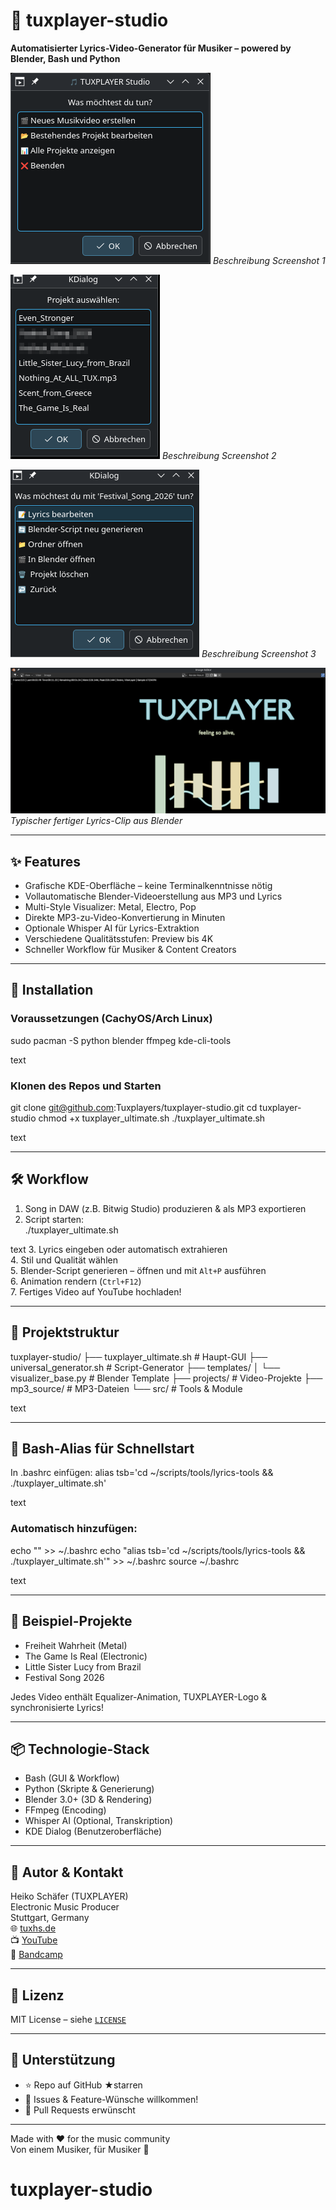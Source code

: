 # 🎵 tuxplayer-studio

**Automatisierter Lyrics-Video-Generator für Musiker – powered by Blender, Bash und Python**

![Screenshot 1](docs/screenshots/1.png)
*Beschreibung Screenshot 1*

![Screenshot 2](docs/screenshots/2.png)
*Beschreibung Screenshot 2*

![Screenshot 3](docs/screenshots/3.png)
*Beschreibung Screenshot 3*

![Video Output Beispiel](docs/screenshots/video-example.png)  
*Typischer fertiger Lyrics-Clip aus Blender*  

---

## ✨ Features

- Grafische KDE-Oberfläche – keine Terminalkenntnisse nötig
- Vollautomatische Blender-Videoerstellung aus MP3 und Lyrics  
- Multi-Style Visualizer: Metal, Electro, Pop  
- Direkte MP3-zu-Video-Konvertierung in Minuten  
- Optionale Whisper AI für Lyrics-Extraktion  
- Verschiedene Qualitätsstufen: Preview bis 4K  
- Schneller Workflow für Musiker & Content Creators

---

## 🚀 Installation

### Voraussetzungen (CachyOS/Arch Linux)
sudo pacman -S python blender ffmpeg kde-cli-tools

text

### Klonen des Repos und Starten
git clone git@github.com:Tuxplayers/tuxplayer-studio.git
cd tuxplayer-studio
chmod +x tuxplayer_ultimate.sh
./tuxplayer_ultimate.sh

text

---

## 🛠️ Workflow

1. Song in DAW (z.B. Bitwig Studio) produzieren & als MP3 exportieren  
2. Script starten:  
./tuxplayer_ultimate.sh

text
3. Lyrics eingeben oder automatisch extrahieren  
4. Stil und Qualität wählen  
5. Blender-Script generieren – öffnen und mit `Alt+P` ausführen  
6. Animation rendern (`Ctrl+F12`)  
7. Fertiges Video auf YouTube hochladen!

---

## 📂 Projektstruktur

tuxplayer-studio/
├── tuxplayer_ultimate.sh # Haupt-GUI
├── universal_generator.sh # Script-Generator
├── templates/
│ └── visualizer_base.py # Blender Template
├── projects/ # Video-Projekte
├── mp3_source/ # MP3-Dateien
└── src/ # Tools & Module

text

---

## 🐚 Bash-Alias für Schnellstart

In .bashrc einfügen:
alias tsb='cd ~/scripts/tools/lyrics-tools && ./tuxplayer_ultimate.sh'

text

### Automatisch hinzufügen:
echo "" >> ~/.bashrc
echo "alias tsb='cd ~/scripts/tools/lyrics-tools && ./tuxplayer_ultimate.sh'" >> ~/.bashrc
source ~/.bashrc

text

---

## 🎨 Beispiel-Projekte

- Freiheit Wahrheit (Metal)
- The Game Is Real (Electronic)
- Little Sister Lucy from Brazil
- Festival Song 2026

Jedes Video enthält Equalizer-Animation, TUXPLAYER-Logo & synchronisierte Lyrics!

---

## 📦 Technologie-Stack

- Bash (GUI & Workflow)
- Python (Skripte & Generierung)
- Blender 3.0+ (3D & Rendering)
- FFmpeg (Encoding)
- Whisper AI (Optional, Transkription)
- KDE Dialog (Benutzeroberfläche)

---

## 👤 Autor & Kontakt

Heiko Schäfer (TUXPLAYER)  
Electronic Music Producer  
Stuttgart, Germany  
🌐 [tuxhs.de](https://tuxhs.de)  
📺 [YouTube](https://youtube.com/@tuxplayer)  
🎵 [Bandcamp](https://tuxplayer.bandcamp.com)

---

## 📝 Lizenz

MIT License – siehe [`LICENSE`](LICENSE)

---

## 🌟 Unterstützung

- ⭐ Repo auf GitHub ★starren
- 🐛 Issues & Feature-Wünsche willkommen!
- 🤝 Pull Requests erwünscht

---

Made with ❤️ for the music community  
Von einem Musiker, für Musiker 🎵  
# tuxplayer-studio
